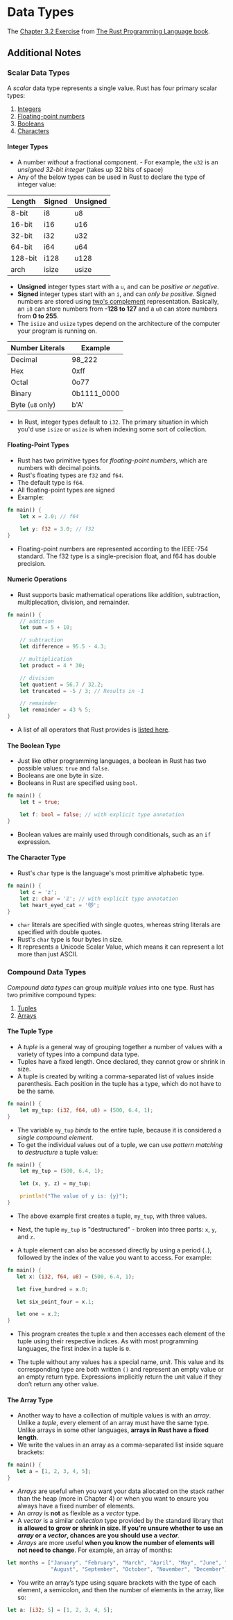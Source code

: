 # Data Types
The [Chapter 3.2 Exercise](https://doc.rust-lang.org/book/ch03-02-data-types.html) from [The Rust Programming Language book](https://doc.rust-lang.org/book/).

## Additional Notes
### Scalar Data Types
A _scalar_ data type represents a single value. Rust has four primary scalar types:
 1. [Integers](#integer-types)
 1. [Floating-point numbers](#floating-point-types)
 1. [Booleans](#the-boolean-type)
 1. [Characters](#the-character-type)
#### Integer Types
- A number *without* a fractional component. - For example, the `u32` is an *unsigned 32-bit integer* (takes up 32 bits of space)
- Any of the below types can be used in Rust to declare the type of integer value:

| Length  | Signed | Unsigned |
|---------|--------|----------|
| 8-bit   | i8     | u8       |
| 16-bit  | i16    | u16      |
| 32-bit  | i32    | u32      |
| 64-bit  | i64    | u64      |
| 128-bit | i128   | u128     |
| arch    | isize  | usize    |

- **Unsigned** integer types start with a `u`, and can be *positive or negative*.
-  **Signed** integer types start with an `i`, and can *only be positive*. Signed numbers are stored using [two's complement](https://en.wikipedia.org/wiki/Two%27s_complement) representation. Basically, an `i8` can store numbers from **-128 to 127** and a `u8` can store numbers from **0 to 255**.
- The `isize` and `usize` types depend on the architecture of the computer your program is running on.

| Number Literals  | Example     |
|------------------|-------------|
| Decimal          | 98_222      |
| Hex              | 0xff        |
| Octal            | 0o77        |
| Binary           | 0b1111_0000 |
| Byte (`u8` only) | b'A'        |

- In Rust, integer types default to `i32`. The primary situation in which you'd use `isize` or `usize` is when indexing some sort of collection.

#### Floating-Point Types
* Rust has two primitive types for *floating-point numbers*, which are numbers with decimal points. 
* Rust's floating types are `f32` and `f64`.
* The default type is `f64`.
* All floating-point types are signed
* Example:
```rust
fn main() {
    let x = 2.0; // f64

    let y: f32 = 3.0; // f32
}
```
* Floating-point numbers are represented according to the IEEE-754 standard. The f32 type is a single-precision float, and f64 has double precision.

#### Numeric Operations
* Rust supports basic mathematical operations like addition, subtraction, multiplecation, division, and remainder.

```rust
fn main() {
    // addition
    let sum = 5 + 10;

    // subtraction
    let difference = 95.5 - 4.3;

    // multiplication
    let product = 4 * 30;

    // division
    let quotient = 56.7 / 32.2;
    let truncated = -5 / 3; // Results in -1

    // remainder
    let remainder = 43 % 5;
}
```

* A list of all operators that Rust provides is [listed here](https://doc.rust-lang.org/book/appendix-02-operators.html).

#### The Boolean Type
- Just like other programming languages, a boolean in Rust has two possible values: `true` and `false`.
- Booleans are one byte in size.
- Booleans in Rust are specified using `bool`.
```rust
fn main() {
    let t = true;

    let f: bool = false; // with explicit type annotation
}
```
- Boolean values are mainly used through conditionals, such as an `if` expression.

#### The Character Type
- Rust's `char` type is the language's most primitive alphabetic type.

```rust
fn main() {
    let c = 'z';
    let z: char = 'ℤ'; // with explicit type annotation
    let heart_eyed_cat = '😻';
}
```
- `char` literals are specified with single quotes, whereas string literals are specified with double quotes.
- Rust's `char` type is four bytes in size.
- It represents a Unicode Scalar Value, which means it can represent a lot more than just ASCII.

### Compound Data Types
_Compound data types_ can group _multiple values_ into one type. Rust has two primitive compound types:
1. [Tuples](#the-tuple-type)
2. [Arrays](#the-array-type)

#### The Tuple Type
- A _tuple_ is a general way of grouping together a number of values with a variety of types into a compund data type.
- Tuples have a fixed length. Once declared, they cannot grow or shrink in size.
- A tuple is created by writing a comma-separated list of values inside parenthesis. Each position in the tuple has a type, which do not have to be the same.

```rust
fn main() {
    let my_tup: (i32, f64, u8) = (500, 6.4, 1);
}
```
- The variable `my_tup` _binds_ to the entire tuple, because it is considered a _single compound element_.
- To get the individual values out of a tuple, we can use _pattern matching_ to _destructure_ a tuple value:

```rust
fn main() {
    let my_tup = (500, 6.4, 1);

    let (x, y, z) = my_tup;

    println!("The value of y is: {y}");
}
```
- The above example first creates a tuple, `my_tup`, with three values.
- Next, the tuple `my_tup` is "destructured" - broken into three parts: `x`, `y`, and `z`.

- A tuple element can also be accessed directly by using a period (`.`), followed by the index of the value
 you want to access. For example:
 ```rust
 fn main() {
    let x: (i32, f64, u8) = (500, 6.4, 1);

    let five_hundred = x.0;

    let six_point_four = x.1;

    let one = x.2;
}
 ```
 - This program creates the tuple x and then accesses each element of the tuple using their respective indices. As with most programming languages, the first index in a tuple is `0`.

 - The tuple without any values has a special name, _unit_. This value and its corresponding type are both written `()` and represent an empty value or an empty return type. Expressions implicitly return the unit value if they don’t return any other value.

 #### The Array Type
 - Another way to have a collection of multiple values is with an _array_. Unlike a _tuple_, every element of an array must have the same type. Unlike arrays in some other languages, **arrays in Rust have a fixed length**.
 - We write the values in an array as a comma-separated list inside square brackets:
 ```rust
 fn main() {
    let a = [1, 2, 3, 4, 5];
 }
 ```
 - _Arrays_ are useful when you want your data allocated on the stack rather than the heap (more in Chapter 4) or when you want to ensure you always have a fixed number of elements.
 - An _array_ is **not** as flexible as a _vector_ type.
 - A _vector_ is a similar _collection_ type provided by the standard library that **is allowed to grow or shrink in size. If you’re unsure whether to use an _array_ or a _vector_, chances are you should use a _vector_**.
 - _Arrays_ are more useful **when you know the number of elements will not need to change**. For example, an array of months:

```rust
let months = ["January", "February", "March", "April", "May", "June", "July",
              "August", "September", "October", "November", "December"];
``` 

- You write an array’s type using square brackets with the type of each element, a semicolon, and then the number of elements in the array, like so:
```rust
let a: [i32; 5] = [1, 2, 3, 4, 5];
```